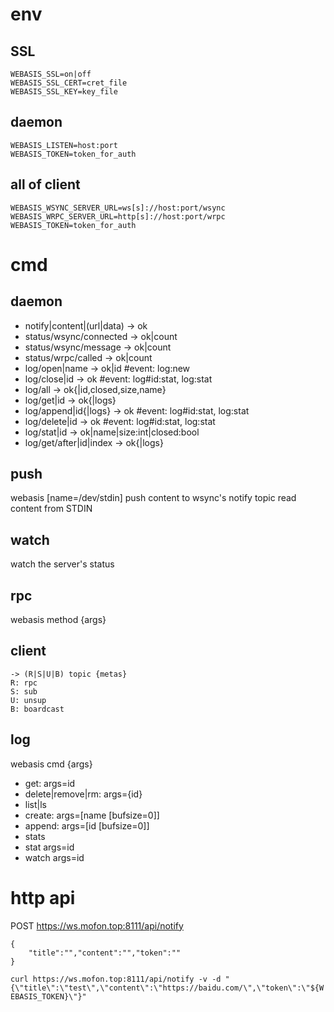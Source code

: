 # env
## SSL
```
WEBASIS_SSL=on|off
WEBASIS_SSL_CERT=cret_file
WEBASIS_SSL_KEY=key_file
```

## daemon
```
WEBASIS_LISTEN=host:port
WEBASIS_TOKEN=token_for_auth
```

## all of client
```
WEBASIS_WSYNC_SERVER_URL=ws[s]://host:port/wsync
WEBASIS_WRPC_SERVER_URL=http[s]://host:port/wrpc
WEBASIS_TOKEN=token_for_auth
```

# cmd

## daemon
- notify|content|(url|data) -> ok
- status/wsync/connected -> ok|count
- status/wsync/message -> ok|count
- status/wrpc/called -> ok|count
- log/open|name -> ok|id #event: log:new
- log/close|id -> ok #event: log#id:stat, log:stat
- log/all -> ok{|id,closed,size,name}
- log/get|id -> ok{|logs}
- log/append|id{|logs} -> ok #event: log#id:stat, log:stat
- log/delete|id -> ok #event: log#id:stat, log:stat
- log/stat|id -> ok|name|size:int|closed:bool
- log/get/after|id|index -> ok{|logs}

## push
webasis [name=/dev/stdin]
push content to wsync's notify topic
read content from STDIN

## watch
watch the server's status

## rpc
webasis method {args}

## client
```
-> (R|S|U|B) topic {metas}
R: rpc
S: sub
U: unsup
B: boardcast
```

## log
webasis cmd {args}
- get: args=id
- delete|remove|rm: args={id}
- list|ls
- create: args=[name [bufsize=0]]
- append: args=[id   [bufsize=0]]
- stats
- stat args=id
- watch args=id



# http api
POST https://ws.mofon.top:8111/api/notify
```
{
	"title":"","content":"","token":""
}
```
`curl https://ws.mofon.top:8111/api/notify -v -d "{\"title\":\"test\",\"content\":\"https://baidu.com/\",\"token\":\"${WEBASIS_TOKEN}\"}"`
